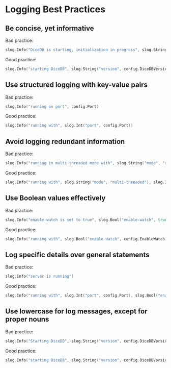 Logging Best Practices
===

## Be concise, yet informative
Bad practice:

```go
slog.Info("DiceDB is starting, initialization in progress", slog.String("version", config.DiceDBVersion))
```

Good practice:
```go
slog.Info("starting DiceDB", slog.String("version", config.DiceDBVersion))
```

## Use structured logging with key-value pairs
Bad practice:
```go
slog.Info("running on port", config.Port)
```

Good practice:
```go
slog.Info("running with", slog.Int("port", config.Port))
```

## Avoid logging redundant information
Bad practice:
```go
slog.Info("running in multi-threaded mode with", slog.String("mode", "multi-threaded"), slog.Int("num-shards", numShards))
```

Good practice:
```go
slog.Info("running with", slog.String("mode", "multi-threaded"), slog.Int("num-shards", numShards))
```

## Use Boolean values effectively
Bad practice:
```go
slog.Info("enable-watch is set to true", slog.Bool("enable-watch", true))
```

Good practice:
```go
slog.Info("running with", slog.Bool("enable-watch", config.EnableWatch))
```

## Log specific details over general statements
Bad practice:
```go
slog.Info("server is running")
```

Good practice:
```go
slog.Info("running with", slog.Int("port", config.Port), slog.Bool("enable-watch", config.EnableWatch))
```

## Use lowercase for log messages, except for proper nouns
Bad practice:
```go
slog.Info("Starting DiceDB", slog.String("version", config.DiceDBVersion))
```

Good practice:
```go
slog.Info("starting DiceDB", slog.String("version", config.DiceDBVersion))
```
